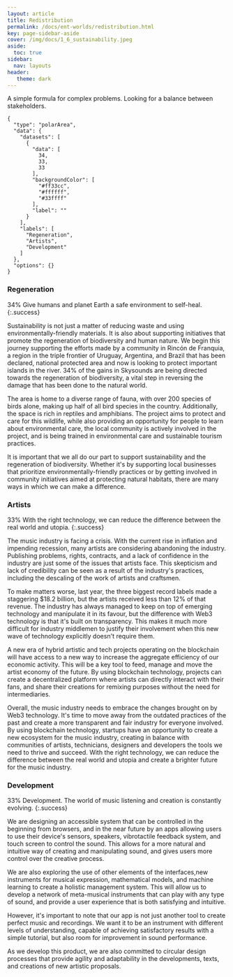 ```yaml
---
layout: article
title: Redistribution
permalink: /docs/ent-worlds/redistribution.html
key: page-sidebar-aside
cover: /img/docs/1_6_sustainability.jpeg
aside:
  toc: true
sidebar:
  nav: layouts
header:
   theme: dark
---
```

A simple formula for complex problems. Looking for a balance between stakeholders.  

```chart
{
  "type": "polarArea",
  "data": {
    "datasets": [
      {
        "data": [
          34,
          33,
          33
        ],
        "backgroundColor": [
          "#ff33cc",
          "#ffffff",
          "#33ffff"
        ],
        "label": ""
      }
    ],
    "labels": [
      "Regeneration",
      "Artists",
      "Development"
    ]
  },
  "options": {}
}
```
### Regeneration 
34% Give humans and planet Earth a safe environment to self-heal.
{:.success} 

Sustainability is not just a matter of reducing waste and using environmentally-friendly materials. It is also about supporting initiatives that promote the regeneration of biodiversity and human nature. We begin this journey supporting the efforts made by a community in Rincón de Franquia, a region in the triple frontier of Uruguay, Argentina, and Brazil that has been declared, national protected area and now is looking to protect important islands in the river. 34% of the gains in Skysounds are being directed towards the regeneration of biodiversity, a vital step in reversing the damage that has been done to the natural world. 

The area is home to a diverse range of fauna, with over 200 species of birds alone, making up half of all bird species in the country. Additionally, the space is rich in reptiles and amphibians. The project aims to protect and care for this wildlife, while also providing an opportunity for people to learn about environmental care, the local community is actively involved in the project, and is being trained in environmental care and sustainable tourism practices. 

It is important that we all do our part to support sustainability and the regeneration of biodiversity. Whether it's by supporting local businesses that prioritize environmentally-friendly practices or by getting involved in community initiatives aimed at protecting natural habitats, there are many ways in which we can make a difference.

### Artists 

33% With the right technology, we can reduce the difference between the real world and utopia.
{:.success} 

The music industry is facing a crisis. With the current rise in inflation and impending recession, many artists are considering abandoning the industry. Publishing problems, rights, contracts, and a lack of confidence in the industry are just some of the issues that artists face. This skepticism and lack of credibility can be seen as a result of the industry's practices, including the descaling of the work of artists and craftsmen.

To make matters worse, last year, the three biggest record labels made a staggering $18.2 billion, but the artists received less than 12% of that revenue. The industry has always managed to keep on top of emerging technology and manipulate it in its favour, but the difference with Web3 technology is that it's built on transparency. This makes it much more difficult for industry middlemen to justify their involvement when this new wave of technology explicitly doesn't require them.

A new era of hybrid artistic and tech projects operating on the blockchain will have access to a new way to increase the aggregate efficiency of our economic activity. This will be a key tool to feed, manage and move the artist economy of the future. By using blockchain technology, projects can create a decentralized platform where artists can directly interact with their fans, and share their creations for remixing purposes without the need for intermediaries. 

Overall, the music industry needs to embrace the changes brought on by Web3 technology. It's time to move away from the outdated practices of the past and create a more transparent and fair industry for everyone involved. By using blockchain technology, startups have an opportunity to create a new ecosystem for the music industry, creating in balance with communities of artists, technicians, designers and developers the tools we need to thrive and succeed. With the right technology, we can reduce the difference between the real world and utopia and create a brighter future for the music industry.

### Development 

33% Development. The world of music listening and creation is constantly evolving. 
{:.success} 

We are designing an accessible system that can be controlled in the beginning from browsers, and in the near future by an apps allowing users to use their device's sensors, speakers, vibrotactile feedback system, and touch screen to control the sound. This allows for a more natural and intuitive way of creating and manipulating sound, and gives users more control over the creative process.

We are also exploring the use of other elements of the interfaces,new instruments for musical expression, mathematical models, and machine learning to create a holistic management system. This will allow us to develop a network of meta-musical instruments that can play with any type of sound, and provide a user experience that is both satisfying and intuitive.

However, it's important to note that our app is not just another tool to create perfect music and recordings. We want it to be an instrument with different levels of understanding, capable of achieving satisfactory results with a simple tutorial, but also room for improvement in sound performance. 

As we develop this product, we are also committed to circular design processes that provide agility and adaptability in the developments, texts, and creations of new artistic proposals. 
